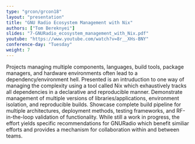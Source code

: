 ```yaml
---
type: "grcon/grcon18"
layout: "presentation"
title: "GNU Radio Ecosystem Management with Nix"
authors: ["Tom Bereknyei"]
slides: "7-GNURadio_ecosystem_management_with_Nix.pdf"
youtube: "https://www.youtube.com/watch?v=8r__XHs-BNY"
conference-day: "Tuesday"
weight: 7
---
```

Projects managing multiple components, languages, build tools, package managers, and hardware environments often lead to a dependency/environment hell. Presented is an intruduction to one way of managing the complexity using a tool called Nix which exhaustively tracks all dependencies in a declarative and reproducible manner. Demonstrate management of multiple versions of libraries/applications, environment isolation, and reproducible builds. Showcase complete build pipeline for multiple architectures, deployment methods, testing frameworks, and RF-in-the-loop validation of functionality. While still a work in progress, the effort yields specific recommendations for GNURadio which benefit similiar efforts and provides a mechanism for collaboration within and between teams.
